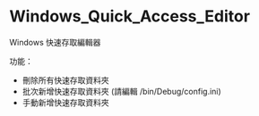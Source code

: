 # Windows_Quick_Access_Editor

Windows 快速存取編輯器

功能：
* 刪除所有快速存取資料夾
* 批次新增快速存取資料夾 (請編輯 /bin/Debug/config.ini)
* 手動新增快速存取資料夾
